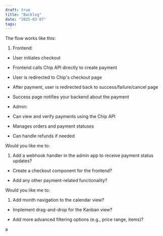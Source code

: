 ```yaml
---
draft: true
title: "Backlog"
date: "2025-03-07"
tags: 
---
```

The flow works like this:

1. Frontend:

- User initiates checkout

- Frontend calls Chip API directly to create payment

- User is redirected to Chip's checkout page

- After payment, user is redirected back to success/failure/cancel page

- Success page notifies your backend about the payment

- Admin:

- Can view and verify payments using the Chip API

- Manages orders and payment statuses

- Can handle refunds if needed

Would you like me to:

1. Add a webhook handler in the admin app to receive payment status updates?

- Create a checkout component for the frontend?

- Add any other payment-related functionality?



Would you like me to:

1. Add month navigation to the calendar view?

- Implement drag-and-drop for the Kanban view?

- Add more advanced filtering options (e.g., price range, items)?


a